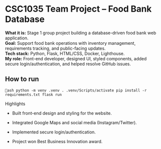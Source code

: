 ﻿# CSC1035 Team Project – Food Bank Database

**What it is:** Stage 1 group project building a database-driven food bank web application.  
**Goal:** Support food bank operations with inventory management, requirements tracking, and public-facing updates.  
**Tech stack:** Python, Flask, HTML/CSS, Docker, Lighthouse.  
**My role:** Front-end developer, designed UI, styled components, added secure login/authentication, and helped resolve GitHub issues.

## How to run
`ash
python -m venv .venv
. .venv/Scripts/activate
pip install -r requirements.txt
flask run
`

Highlights

* Built front-end design and styling for the website.

* Integrated Google Maps and social media (Instagram/Twitter).

* Implemented secure login/authentication.

* Project won Best Business Innovation award.

